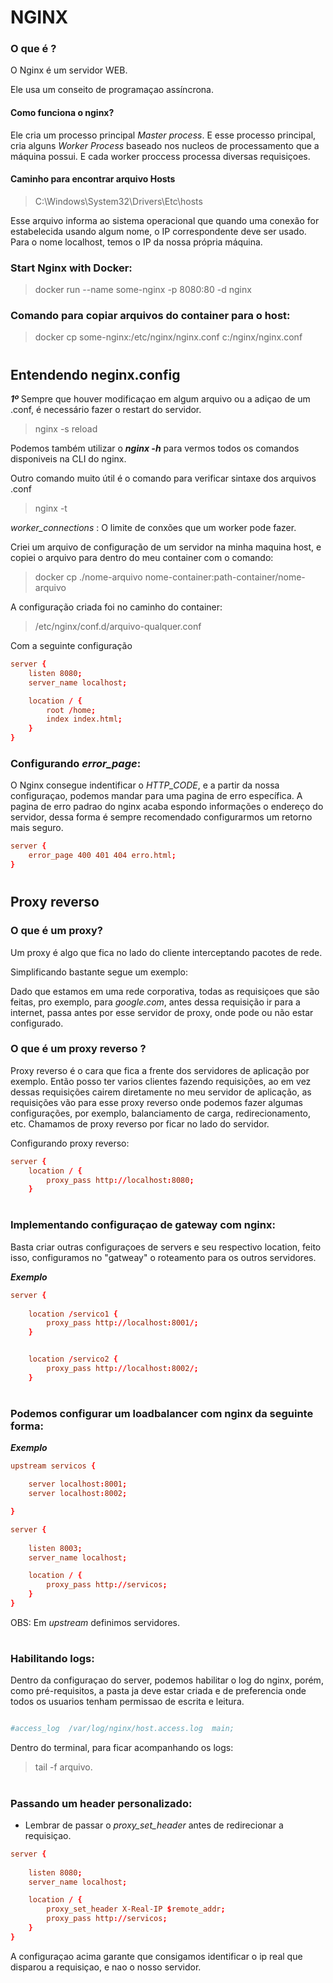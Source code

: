 # NGINX

### O que é ?
O Nginx é um servidor WEB. 

Ele usa um conseito de programaçao assíncrona.

#### Como funciona o nginx?

Ele cria um processo principal *Master process*.
E esse processo principal, cria alguns *Worker Process* baseado nos nucleos de processamento que a máquina possui. E cada worker proccess processa diversas requisiçoes. 

#### Caminho para encontrar arquivo Hosts
> C:\Windows\System32\Drivers\Etc\hosts

Esse arquivo informa ao sistema operacional que quando uma conexão for estabelecida usando algum nome, o IP correspondente deve ser usado. Para o nome localhost, temos o IP da nossa própria máquina.

### Start Nginx with Docker:
> docker run --name some-nginx -p 8080:80 -d nginx


### Comando para copiar arquivos do container para o host:
> docker cp some-nginx:/etc/nginx/nginx.conf c:/nginx/nginx.conf


#


## Entendendo neginx.config

***1º*** Sempre que houver modificaçao em algum arquivo ou a adiçao de um .conf, é necessário fazer o restart do servidor.
> nginx -s reload

Podemos também utilizar o ***nginx -h*** para vermos todos os comandos disponiveis na CLI do nginx.

Outro comando muito útil é o comando para verificar sintaxe dos arquivos .conf
> nginx -t

*worker_connections* : O limite de conxões que um worker pode fazer.


Criei um arquivo de configuração de um servidor na minha maquina host, e copiei o arquivo para dentro do meu container com o comando:
> docker cp ./nome-arquivo nome-container:path-container/nome-arquivo

A configuração criada foi no caminho do container:
> /etc/nginx/conf.d/arquivo-qualquer.conf

Com a seguinte configuração


```.conf
server {
    listen 8080;
    server_name localhost;

    location / {
        root /home;
        index index.html;
    }
}
```

### Configurando *error_page*:

O Nginx consegue indentificar o *HTTP_CODE*, e a partir da nossa configuraçao, podemos mandar para uma pagina de erro específica. A pagina de erro padrao do nginx acaba espondo informações o endereço do servidor, dessa forma é sempre recomendado configurarmos um retorno mais seguro.

```.conf
server {
    error_page 400 401 404 erro.html;
}
```

#

## Proxy reverso

### O que é um proxy?

Um proxy é algo que fica no lado do cliente interceptando pacotes de rede.

Simplificando bastante segue um exemplo:

Dado que estamos em uma rede corporativa, todas as requisiçoes que são feitas, pro exemplo, para *google.com*, antes dessa requisição ir para a internet, passa antes por esse servidor de proxy, onde pode ou não estar configurado.


### O que é um proxy reverso ?

Proxy reverso é o cara que fica a frente dos servidores de aplicação por exemplo. Então posso ter varios clientes fazendo requisições, ao em vez dessas requisições cairem diretamente no meu servidor de aplicação, as requisições vão para esse proxy reverso onde podemos fazer algumas configurações, por exemplo, balanciamento de carga, redirecionamento, etc. Chamamos de proxy reverso por ficar no lado do servidor.

Configurando proxy reverso:

```.conf
server {
    location / {
        proxy_pass http://localhost:8080;
    }
```

#

### Implementando configuraçao de gateway com nginx:

Basta criar outras configuraçoes de servers e seu respectivo location, feito isso, configuramos no "gatweay"
o roteamento para os outros servidores.

***Exemplo***

```.conf
server {
    
    location /servico1 {
        proxy_pass http://localhost:8001/;
    }


    location /servico2 {
        proxy_pass http://localhost:8002/;
    }

```
#

### Podemos configurar um loadbalancer com nginx da seguinte forma:

***Exemplo***

```.conf
upstream servicos {

    server localhost:8001;
    server localhost:8002;

}

server {
    
    listen 8003;
    server_name localhost;

    location / {
        proxy_pass http://servicos;
    }
}
```
OBS: Em *upstream* definimos servidores.

#

### Habilitando logs: 

Dentro da configuraçao do server, podemos habilitar o log do nginx, porém, como pré-requisitos, a pasta ja deve estar criada e de preferencia onde todos os usuarios tenham permissao de escrita e leitura.

```.conf

#access_log  /var/log/nginx/host.access.log  main;

```


Dentro do terminal, para ficar acompanhando os logs:
> tail -f arquivo.

#


### Passando um header personalizado:

* Lembrar de passar o *proxy_set_header* antes de redirecionar a requisiçao.

```.conf
server {
    
    listen 8080;
    server_name localhost;

    location / {
        proxy_set_header X-Real-IP $remote_addr;
        proxy_pass http://servicos;
    }
}
```

A configuraçao acima garante que consigamos identificar o ip real que disparou a requisiçao, e nao o nosso servidor.

